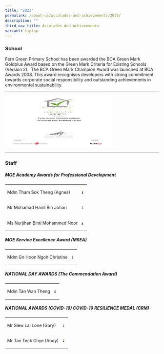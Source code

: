 ```yaml
---
title: "2023"
permalink: /about-us/accolades-and-achievements/2023/
description: ""
third_nav_title: Accolades And Achievements
variant: tiptap
---
```

<h3>School</h3>
<p>Fern Green Primary School has been awarded the BCA Green Mark Goldplus
Award based on the Green Mark Criteria for Existing Schools (Version 2).
&nbsp;The BCA Green Mark Champion Award was launched at BCA Awards 2008.
This award recognises developers with strong commitment towards corporate
social responsibility and outstanding achievements in environmental sustainability.</p>
<hr>
<div class="isomer-image-wrapper">
<img style="width: 70%;" height="168" width="111" alt="Image" src="/images/Awards/gm4013_fern_green_primary_school_e-cert(signed).jpg">
</div>
<hr>
<h3>Staff</h3>
<h5>MOE Academy Awards for Professional Development</h5>
<table style="minWidth: 50px">
<colgroup>
<col>
<col>
</colgroup>
<tbody>
<tr>
<td rowspan="1" colspan="1">
<p>Mdm Tham Sok Theng (Agnes)</p>
</td>
<td rowspan="1" colspan="1">
<div class="isomer-image-wrapper">
<img style="width: 50%;" height="10" width="5" alt="Image" src="/images/Awards/mdm%20tham%20sok%20theng%20agnes.jpg">
</div>
</td>
</tr>
<tr>
<td rowspan="1" colspan="1">
<p>Mr Mohamad Hairil Bin Johari</p>
</td>
<td rowspan="1" colspan="1">
<div class="isomer-image-wrapper">
<img style="width: 50%;" height="10" width="5" alt="Image" src="/images/Awards/mr%20mohamad%20hairil%20bin%20johari.jpg">
</div>
</td>
</tr>
<tr>
<td rowspan="1" colspan="1">
<p>Ms Nurjihan Binti Mohammed Noor</p>
</td>
<td rowspan="1" colspan="1">
<div class="isomer-image-wrapper">
<img style="width: 50%;" height="10" width="5" alt="Image" src="/images/Awards/mdm%20nurjihan%20binti%20mohammed%20noor%201.jpg">
</div>
</td>
</tr>
</tbody>
</table>
<h5>MOE Service Excellence Award (MSEA)</h5>
<table style="minWidth: 50px">
<colgroup>
<col>
<col>
</colgroup>
<tbody>
<tr>
<td rowspan="1" colspan="1">
<p>Mdm Gn Hoon Ngoh Christine</p>
</td>
<td rowspan="1" colspan="1">
<div class="isomer-image-wrapper">
<img style="width: 50%;" height="10" width="5" alt="Image" src="/images/Awards/mdm%20gn%20hoon%20ngoh%20christine.jpg">
</div>
</td>
</tr>
</tbody>
</table>
<h5>NATIONAL DAY AWARDS (The Commendation Award)</h5>
<table style="minWidth: 50px">
<colgroup>
<col>
<col>
</colgroup>
<tbody>
<tr>
<td rowspan="1" colspan="1">
<p>Mdm Tan Wan Theng</p>
</td>
<td rowspan="1" colspan="1">
<div class="isomer-image-wrapper">
<img style="width: 50%;" height="10" width="5" alt="Image" src="/images/Awards/mdm%20tan%20wan%20theng.jpg">
</div>
</td>
</tr>
</tbody>
</table>
<h5>NATIONAL AWARDS (COVID-19) COVID-19 RESILIENCE MEDAL (CRM)</h5>
<table style="minWidth: 50px">
<colgroup>
<col>
<col>
</colgroup>
<tbody>
<tr>
<td rowspan="1" colspan="1">
<p>Mr Siew Lai Lone (Gary)</p>
</td>
<td rowspan="1" colspan="1">
<div class="isomer-image-wrapper">
<img style="width: 50%;" height="10" width="5" alt="Image" src="/images/Awards/mr%20siew%20lai%20lone%20gary.jpg">
</div>
</td>
</tr>
<tr>
<td rowspan="1" colspan="1">
<p>Mr Tan Teck Chye (Andy)</p>
</td>
<td rowspan="1" colspan="1">
<div class="isomer-image-wrapper">
<img style="width: 50%;" height="10" width="5" alt="Image" src="/images/Awards/mr%20tan%20teck%20chye%20andy.jpg">
</div>
</td>
</tr>
</tbody>
</table>
<p></p>